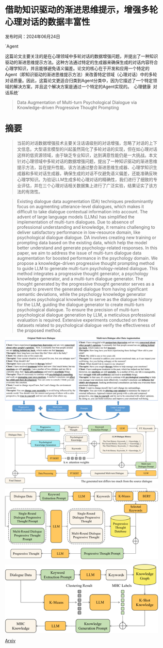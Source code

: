 # 借助知识驱动的渐进思维提示，增强多轮心理对话的数据丰富性

发布时间：2024年06月24日

`Agent

这篇论文主要关注的是在心理领域中多轮对话的数据增强问题，并提出了一种知识驱动的渐进思维提示方法。这种方法通过特定的生成器来确保生成的对话内容符合心理学知识，并且能够避免语义偏差。论文的核心在于开发和应用一个特定的Agent（即知识驱动的渐进思维提示方法）来改善特定领域（心理对话）中的多轮对话质量。因此，这篇论文更适合归类到Agent分类中，因为它描述了一个特定领域的解决方案，并且这个解决方案是通过一个特定的Agent实现的。` `心理健康` `对话系统`

> Data Augmentation of Multi-turn Psychological Dialogue via Knowledge-driven Progressive Thought Prompting

# 摘要

> 当前的对话数据增强技术主要关注话语级别的对话增强，忽略了对话的上下文信息。大型语言模型的兴起虽然简化了多轮对话的实现，但在如心理对话这样的低资源领域，由于缺乏专业知识，达到满意性能仍是一大挑战。本文针对心理领域中多轮对话的数据增强问题，提出了一种知识驱动的渐进思维提示方法，旨在提升性能。该方法通过整合渐进思维生成器、心理学知识生成器和多轮对话生成器，确保生成的对话不仅避免语义偏差，还能准确反映心理学知识。为验证LLM生成多轮心理对话的精确性，我们进行了细致的专业评估，并在三个心理对话相关数据集上进行了广泛实验，结果证实了该方法的有效性。

> Existing dialogue data augmentation (DA) techniques predominantly focus on augmenting utterance-level dialogues, which makes it difficult to take dialogue contextual information into account. The advent of large language models (LLMs) has simplified the implementation of multi-turn dialogues. Due to absence of professional understanding and knowledge, it remains challenging to deliver satisfactory performance in low-resource domain, like psychological dialogue dialogue. DA involves creating new training or prompting data based on the existing data, which help the model better understand and generate psychology-related responses. In this paper, we aim to address the issue of multi-turn dialogue data augmentation for boosted performance in the psychology domain. We propose a knowledge-driven progressive thought prompting method to guide LLM to generate multi-turn psychology-related dialogue. This method integrates a progressive thought generator, a psychology knowledge generator, and a multi-turn dialogue generator. The thought generated by the progressive thought generator serves as a prompt to prevent the generated dialogue from having significant semantic deviations, while the psychology knowledge generator produces psychological knowledge to serve as the dialogue history for the LLM, guiding the dialogue generator to create multi-turn psychological dialogue. To ensure the precision of multi-turn psychological dialogue generation by LLM, a meticulous professional evaluation is required. Extensive experiments conducted on three datasets related to psychological dialogue verify the effectiveness of the proposed method.

![借助知识驱动的渐进思维提示，增强多轮心理对话的数据丰富性](../../../paper_images/2406.16567/x1.png)

![借助知识驱动的渐进思维提示，增强多轮心理对话的数据丰富性](../../../paper_images/2406.16567/x2.png)

![借助知识驱动的渐进思维提示，增强多轮心理对话的数据丰富性](../../../paper_images/2406.16567/x3.png)

![借助知识驱动的渐进思维提示，增强多轮心理对话的数据丰富性](../../../paper_images/2406.16567/x4.png)

[Arxiv](https://arxiv.org/abs/2406.16567)